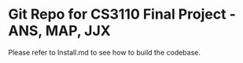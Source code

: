 # Git Repo for CS3110 Final Project - ANS, MAP, JJX

Please refer to Install.md to see how to build the codebase.
